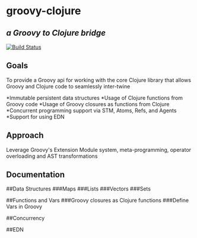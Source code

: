 groovy-clojure
=========================================
*a Groovy to Clojure bridge*
----------------------------
[![Build Status](https://travis-ci.org/Bijnagte/groovy-clojure.png)](https://travis-ci.org/Bijnagte/groovy-clojure)

Goals
-------------
To provide a Groovy api for working with the core Clojure library that allows Groovy and Clojure code to seamlessly inter-twine

*Immutable persistent data structures
*Usage of Clojure functions from Groovy code
*Usage of Groovy closures as functions from Clojure
*Concurrent programming support via STM, Atoms, Refs, and Agents
*Support for using EDN

Approach
-------------
Leverage Groovy's Extension Module system, meta-programming, operator overloading and AST transformations

Documentation
-------------
##Data Structures
###Maps
###Lists
###Vectors
###Sets

##Functions and Vars
###Groovy closures as Clojure functions
###Define Vars in Groovy

##Concurrency

##EDN
